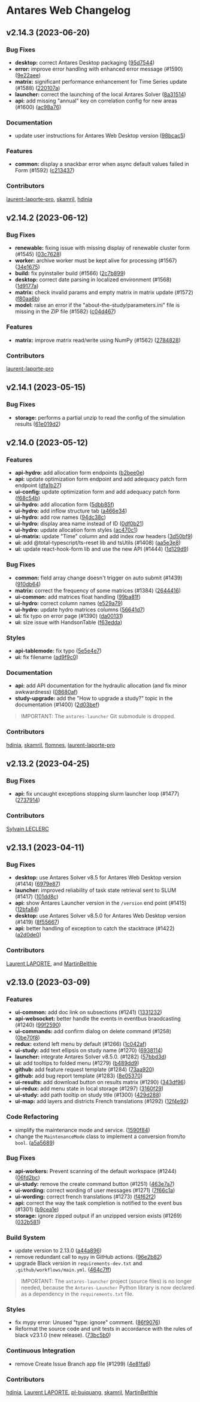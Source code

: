 Antares Web Changelog
=====================

v2.14.3 (2023-06-20)
--------------------

### Bug Fixes

*  **desktop:** correct Antares Desktop packaging ([95d7544](https://github.com/AntaresSimulatorTeam/AntaREST/commit/95d754473d63596fd6844cfb97d47a3f2041e2ba))
*  **error:** improve error handling with enhanced error message (#1590) ([9e22aee](https://github.com/AntaresSimulatorTeam/AntaREST/commit/9e22aee25a812b81a323c83a043ffc36f0b1eb46))
*  **matrix:** significant performance enhancement for Time Series update (#1588) ([220107a](https://github.com/AntaresSimulatorTeam/AntaREST/commit/220107aa2ff18be556960ecf367816cd1aa4ed3f))
*  **launcher:** correct the launching of the local Antares Solver ([8a31514](https://github.com/AntaresSimulatorTeam/AntaREST/commit/8a31514f5995d02e7e23402251396bda2ce22580))
*  **api:** add missing "annual" key on correlation config for new areas (#1600) ([ac98a76](https://github.com/AntaresSimulatorTeam/AntaREST/commit/ac98a76ca591dc1d582eacd5d00c258bbf06ac5f))


### Documentation

* update user instructions for Antares Web Desktop version ([98bcac5](https://github.com/AntaresSimulatorTeam/AntaREST/commit/98bcac590ba21cae68980172f120627143f090d4))


### Features

*  **common:** display a snackbar error when async default values failed in Form (#1592) ([c213437](https://github.com/AntaresSimulatorTeam/AntaREST/commit/c213437fc4ac82ac5c1aab4dcdf6638729b81497))


### Contributors

<a href="https://github.com/laurent-laporte-pro">laurent-laporte-pro</a>,
<a href="https://github.com/skamril">skamril</a>,
<a href="https://github.com/hdinia">hdinia</a>


v2.14.2 (2023-06-12)
--------------------

### Bug Fixes

*  **renewable:** fixing issue with missing display of renewable cluster form (#1545) ([03c7628](https://github.com/AntaresSimulatorTeam/AntaREST/commit/03c76280a88373ace47121bd44a2fe529bcd7343))
*  **worker:** archive worker must be kept alive for processing (#1567) ([34e1675](https://github.com/AntaresSimulatorTeam/AntaREST/commit/34e1675737d5af390f4be97b47898ad1e60a7b51))
*  **build:** fix pyinstaller build (#1566) ([2c7b899](https://github.com/AntaresSimulatorTeam/AntaREST/commit/2c7b89936afb0ebc03d79f9505daa901c1a8a003))
*  **desktop:** correct date parsing in localized environment (#1568) ([1d9177a](https://github.com/AntaresSimulatorTeam/AntaREST/commit/1d9177af66e68983a8db3ca3858449605b24d9f9))
*  **matrix:** check invalid params and empty matrix in matrix update (#1572) ([f80aa6b](https://github.com/AntaresSimulatorTeam/AntaREST/commit/f80aa6b2178192660d55370977f1495ed1e72f00))
*  **model:** raise an error if the "about-the-study/parameters.ini" file is missing in the ZIP file (#1582) ([c04d467](https://github.com/AntaresSimulatorTeam/AntaREST/commit/c04d4676aaa7319e308d36d2345fb76d59d3119b))


### Features

*  **matrix:** improve matrix read/write using NumPy (#1562) ([2784828](https://github.com/AntaresSimulatorTeam/AntaREST/commit/2784828b7f10ff53d2f59ca594525243d97aaa6a))


### Contributors

<a href="https://github.com/laurent-laporte-pro">laurent-laporte-pro</a>


v2.14.1 (2023-05-15)
--------------------

### Bug Fixes

*  **storage:** performs a partial unzip to read the config of the simulation results ([61e019d2](https://github.com/AntaresSimulatorTeam/AntaREST/commit/61e019d27d5015ba009f527381dab59ce330ce0e))


v2.14.0 (2023-05-12)
--------------------

### Features

*  **api-hydro:** add allocation form endpoints ([b2bee0e](https://github.com/AntaresSimulatorTeam/AntaREST/commit/b2bee0ed8e9817da2ed642474504fb25a95a8360))
*  **api:** update optimization form endpoint and add adequacy patch form endpoint ([dfa1b27](https://github.com/AntaresSimulatorTeam/AntaREST/commit/dfa1b2729ddb3e46f3b7f65a4a0079211da2c69c))
*  **ui-config:** update optimization form and add adequacy patch form ([f68c54b](https://github.com/AntaresSimulatorTeam/AntaREST/commit/f68c54b9b846d32e65d32c14c8931c625a6bd498))
*  **ui-hydro:** add allocation form ([5dbb85f](https://github.com/AntaresSimulatorTeam/AntaREST/commit/5dbb85fdc733731c5fc16a258666869486b5cddf))
*  **ui-hydro:** add inflow structure tab ([a466e34](https://github.com/AntaresSimulatorTeam/AntaREST/commit/a466e3459e25ece8f2d80c8eb501ba05c717d5fa))
*  **ui-hydro:** add row names ([94dc38c](https://github.com/AntaresSimulatorTeam/AntaREST/commit/94dc38c1fe2f5163f6b44dc31cc3639e63cd2131))
*  **ui-hydro:** display area name instead of ID ([0df0b21](https://github.com/AntaresSimulatorTeam/AntaREST/commit/0df0b2121e761a91946452874d70bc80dbe07647))
*  **ui-hydro:** update allocation form styles ([ac470c1](https://github.com/AntaresSimulatorTeam/AntaREST/commit/ac470c19410bf2d13b57ecc0bab650b24b77c495))
*  **ui-matrix:** update "Time" column and add index row headers ([3d50bf9](https://github.com/AntaresSimulatorTeam/AntaREST/commit/3d50bf9617367fe8d1fcd21e6a9835834456a10f))
*  **ui:** add @total-typescript/ts-reset lib and tsUtils (#1408) ([aa5e3e8](https://github.com/AntaresSimulatorTeam/AntaREST/commit/aa5e3e87d95b8b5061030025e89443e1fc71823d))
*  **ui:** update react-hook-form lib and use the new API (#1444) ([1d129d9](https://github.com/AntaresSimulatorTeam/AntaREST/commit/1d129d9d6bac97deee9ebc98d3334117fe837444))


### Bug Fixes

*  **common:** field array change doesn't trigger on auto submit (#1439) ([910db64](https://github.com/AntaresSimulatorTeam/AntaREST/commit/910db64ca872468a1f01ced99083962022daa05c))
*  **matrix:** correct the frequency of some matrices (#1384) ([2644416](https://github.com/AntaresSimulatorTeam/AntaREST/commit/26444169b9ab60f54e8ee7a2d16fb10dbc4d537e))
*  **ui-common:** add matrices float handling ([99ba81f](https://github.com/AntaresSimulatorTeam/AntaREST/commit/99ba81fce26bbd99340990d0207761463558d4a7))
*  **ui-hydro:** correct column names ([e529a79](https://github.com/AntaresSimulatorTeam/AntaREST/commit/e529a799071e9c5485e2cba35eb5a7c2c18c25e7))
*  **ui-hydro:** update hydro matrices columns ([56641d7](https://github.com/AntaresSimulatorTeam/AntaREST/commit/56641d7ad995d8b7dd6755b13f1689b32b6296d8))
*  **ui:** fix typo on error page (#1390) ([da00131](https://github.com/AntaresSimulatorTeam/AntaREST/commit/da0013190d7e31e1afe9d8f5c3b03c378ca41507))
*  **ui:** size issue with HandsonTable ([f63edda](https://github.com/AntaresSimulatorTeam/AntaREST/commit/f63edda65345bf9848fb44a8a067a885ca5fbd83))


### Styles

*  **api-tablemode:** fix typo ([5e5e4e7](https://github.com/AntaresSimulatorTeam/AntaREST/commit/5e5e4e7efcfc93e4682825a9c514417679fba89b))
*  **ui:** fix filename ([ad9f9c0](https://github.com/AntaresSimulatorTeam/AntaREST/commit/ad9f9c055713ef81a94b8c7bb01caae783ab8de9))


### Documentation

*  **api:** add API documentation for the hydraulic allocation (and fix minor awkwardness) ([08680af](https://github.com/AntaresSimulatorTeam/AntaREST/commit/08680af4344b7dd9aa365267a0deb8d9094f0294))
*  **study-upgrade:** add the "How to upgrade a study?" topic in the documentation (#1400) ([2d03bef](https://github.com/AntaresSimulatorTeam/AntaREST/commit/2d03befe999e558c989e1cce1f51186beff5502b))

> IMPORTANT: The `antares-launcher` Git submodule is dropped.


### Contributors

<a href="https://github.com/hdinia">hdinia</a>,
<a href="https://github.com/skamril">skamril</a>,
<a href="https://github.com/flomnes">flomnes</a>,
<a href="https://github.com/laurent-laporte-pro">laurent-laporte-pro</a>


v2.13.2 (2023-04-25)
--------------------

### Bug Fixes

*  **api:** fix uncaught exceptions stopping slurm launcher loop (#1477) ([2737914](https://github.com/AntaresSimulatorTeam/AntaREST/commit/27379146cfa12cc90e38f2f0d77009d80f3164db))

### Contributors

<a href="https://github.com/sylvlecl">Sylvain LECLERC</a>

v2.13.1 (2023-04-11)
--------------------

### Bug Fixes

*  **desktop:** use Antares Solver v8.5 for Antares Web Desktop version (#1414) ([6979e87](https://github.com/AntaresSimulatorTeam/AntaREST/commit/6979e871dac39a34e76fe6a72b2ccf4502e8a288))
*  **launcher:** improved reliability of task state retrieval sent to SLUM (#1417) ([101dd8c](https://github.com/AntaresSimulatorTeam/AntaREST/commit/101dd8c2a149c5112669d557d0851a9b1659d683))
*  **api:** show Antares Launcher version in the `/version` end point (#1415) ([12bfa84](https://github.com/AntaresSimulatorTeam/AntaREST/commit/12bfa849e2232ea275851ad11407faf70bb91d2c))
*  **desktop:** use Antares Solver v8.5.0 for Antares Web Desktop version (#1419) ([8f55667](https://github.com/AntaresSimulatorTeam/AntaREST/commit/8f55667b52eea39a7d0e646811f16ef024afbbe0))
*  **api:** better handling of exception to catch the stacktrace (#1422) ([a2d0de0](https://github.com/AntaresSimulatorTeam/AntaREST/commit/a2d0de073582070282131b3bcd346e6fbe7315ab))


### Contributors

<a href="https://github.com/laurent-laporte-pro">Laurent LAPORTE</a>, and
<a href="https://github.com/MartinBelthle">MartinBelthle</a>


v2.13.0 (2023-03-09)
--------------------

### Features

*  **ui-common:** add doc link on subsections (#1241) ([1331232](https://github.com/AntaresSimulatorTeam/AntaREST/commit/1331232e418ebfbf3cc1a82725b95cb11cf8b9bc))
*  **api-websocket:** better handle the events in eventbus braodcasting (#1240) ([99f2590](https://github.com/AntaresSimulatorTeam/AntaREST/commit/99f25906559f782bcad857650f1b8ebfcfe584c8))
*  **ui-commands:** add confirm dialog on delete command (#1258) ([0be70f8](https://github.com/AntaresSimulatorTeam/AntaREST/commit/0be70f87ec03c491faf1d29c8d78b29615d1da9a))
*  **redux:** extend left menu by default (#1266) ([1c042af](https://github.com/AntaresSimulatorTeam/AntaREST/commit/1c042af7d4c713bcbd530062cb9e31ead45e1517))
*  **ui-study:** add text ellipsis on study name (#1270) ([6938114](https://github.com/AntaresSimulatorTeam/AntaREST/commit/69381145ab1e4224e874a59dcec2297dae951b51))
*  **launcher:** integrate Antares Solver v8.5.0. (#1282) ([57bbd3d](https://github.com/AntaresSimulatorTeam/AntaREST/commit/57bbd3d0974b104dc4b58f0f1756e40f50b2189f))
*  **ui:** add tooltips to folded menu (#1279) ([b489dd9](https://github.com/AntaresSimulatorTeam/AntaREST/commit/b489dd9db8e5d5b3a8ab6a29721d292d3841dcce))
*  **github:** add feature request template (#1284) ([73aa920](https://github.com/AntaresSimulatorTeam/AntaREST/commit/73aa920fa15d5a3397d49e00319acf808678d021))
*  **github:** add bug report template  (#1283) ([8e05370](https://github.com/AntaresSimulatorTeam/AntaREST/commit/8e05370c5b1ba212545515984eb379c7a7fe6f9d))
*  **ui-results:** add download button on results matrix (#1290) ([343df96](https://github.com/AntaresSimulatorTeam/AntaREST/commit/343df968fec3dc6658f1e41040bc656cd80a104c))
*  **ui-redux:** add menu state in local storage (#1297) ([3160f29](https://github.com/AntaresSimulatorTeam/AntaREST/commit/3160f295ffd06312f2a77ec0ea2dd7da0c04fbed))
*  **ui-study:** add path tooltip on study title (#1300) ([429d288](https://github.com/AntaresSimulatorTeam/AntaREST/commit/429d288ce5aa96c0c65724647b211639b4153417))
*  **ui-map:** add layers and districts French translations (#1292) ([12f4e92](https://github.com/AntaresSimulatorTeam/AntaREST/commit/12f4e9235d5cd2256a52d9e31ec440c0756272b4))


### Code Refactoring

* simplify the maintenance mode and service. ([1590f84](https://github.com/AntaresSimulatorTeam/AntaREST/commit/1590f840dbec5ca4fcd1eba2c125de3e4f40ebef))
* change the `MaintenanceMode` class to implement a conversion from/to `bool`. ([a5a5689](https://github.com/AntaresSimulatorTeam/AntaREST/commit/a5a568984c9562e3eba67ba30c0a076b8f30190e))


### Bug Fixes

*  **api-workers:** Prevent scanning of the default workspace (#1244) ([06fd2bc](https://github.com/AntaresSimulatorTeam/AntaREST/commit/06fd2bca478fc4f579ba0760e37969038e560f97))
*  **ui-study:** remove the create command button (#1251) ([463e7a7](https://github.com/AntaresSimulatorTeam/AntaREST/commit/463e7a789eebd2b28c33bd18e833bbd30dc9268a))
*  **ui-wording:** correct wording of user messages (#1271) ([7f66c1a](https://github.com/AntaresSimulatorTeam/AntaREST/commit/7f66c1aa518bea09c2db52ae87ef36e14cd5b9e0))
*  **ui-wording:** correct french translations (#1273) ([f4f62f2](https://github.com/AntaresSimulatorTeam/AntaREST/commit/f4f62f252d8b5556ba1cb2b6027360b9066327e0))
*  **api:** correct the way the task completion is notified to the event bus (#1301) ([b9cea1e](https://github.com/AntaresSimulatorTeam/AntaREST/commit/b9cea1ebd644869a459cbf002661c4a833389cb2))
*  **storage:** ignore zipped output if an unzipped version exists (#1269) ([032b581](https://github.com/AntaresSimulatorTeam/AntaREST/commit/032b58134a4e2e9da50848d6de438d23a0f00086))


### Build System

* update version to 2.13.0 ([a44a896](https://github.com/AntaresSimulatorTeam/AntaREST/commit/a44a8964da226931b7a67b95765abc7baf031eb4))
* remove redundant call to `mypy` in GitHub actions. ([96e2b82](https://github.com/AntaresSimulatorTeam/AntaREST/commit/96e2b824eb348d1a3fe5bacf89de35e9cb7fc0fa))
* upgrade Black version in `requirements-dev.txt` and `.github/workflows/main.yml`. ([464c7ff](https://github.com/AntaresSimulatorTeam/AntaREST/commit/464c7ff1ea877646815a3c70891e36b976b856d8))

> IMPORTANT: The `antares-launcher` project (source files) is no longer needed,
> because the `Antares-Launcher` Python library is now declared as a dependency
> in the `requirements.txt` file.


### Styles

* fix mypy error: Unused "type: ignore" comment. ([86f9076](https://github.com/AntaresSimulatorTeam/AntaREST/commit/86f90764591e7b863db236891e2aba926d4b1ab1))
* Reformat the source code and unit tests in accordance with the rules of black v23.1.0 (new release). ([73bc5b0](https://github.com/AntaresSimulatorTeam/AntaREST/commit/73bc5b0f7f858f589d525f39228b0af4963dd4be))


### Continuous Integration

* remove Create Issue Branch app file (#1299) ([4e81fa6](https://github.com/AntaresSimulatorTeam/AntaREST/commit/4e81fa646552a58d56984171c644104d4dd79ab7))


### Contributors

<a href="https://github.com/hdinia">hdinia</a>,
<a href="https://github.com/laurent-laporte-pro">Laurent LAPORTE</a>,
<a href="https://github.com/pl-buiquang">pl-buiquang</a>,
<a href="https://github.com/skamril">skamril</a>,
<a href="https://github.com/MartinBelthle">MartinBelthle</a>
